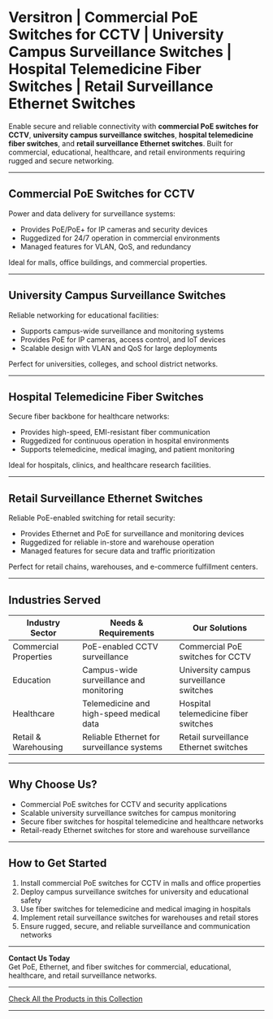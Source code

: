 # Versitron | Commercial PoE Switches for CCTV | University Campus Surveillance Switches | Hospital Telemedicine Fiber Switches | Retail Surveillance Ethernet Switches

Enable secure and reliable connectivity with **commercial PoE switches for CCTV**, **university campus surveillance switches**, **hospital telemedicine fiber switches**, and **retail surveillance Ethernet switches**. Built for commercial, educational, healthcare, and retail environments requiring rugged and secure networking.

---

## Commercial PoE Switches for CCTV

Power and data delivery for surveillance systems:

- Provides PoE/PoE+ for IP cameras and security devices  
- Ruggedized for 24/7 operation in commercial environments  
- Managed features for VLAN, QoS, and redundancy  

Ideal for malls, office buildings, and commercial properties.

---

## University Campus Surveillance Switches

Reliable networking for educational facilities:

- Supports campus-wide surveillance and monitoring systems  
- Provides PoE for IP cameras, access control, and IoT devices  
- Scalable design with VLAN and QoS for large deployments  

Perfect for universities, colleges, and school district networks.

---

## Hospital Telemedicine Fiber Switches

Secure fiber backbone for healthcare networks:

- Provides high-speed, EMI-resistant fiber communication  
- Ruggedized for continuous operation in hospital environments  
- Supports telemedicine, medical imaging, and patient monitoring  

Ideal for hospitals, clinics, and healthcare research facilities.

---

## Retail Surveillance Ethernet Switches

Reliable PoE-enabled switching for retail security:

- Provides Ethernet and PoE for surveillance and monitoring devices  
- Ruggedized for reliable in-store and warehouse operation  
- Managed features for secure data and traffic prioritization  

Perfect for retail chains, warehouses, and e-commerce fulfillment centers.

---

## Industries Served

| Industry Sector             | Needs & Requirements                           | Our Solutions                               |
|-----------------------------|-----------------------------------------------|--------------------------------------------|
| Commercial Properties       | PoE-enabled CCTV surveillance                 | Commercial PoE switches for CCTV            |
| Education                   | Campus-wide surveillance and monitoring       | University campus surveillance switches     |
| Healthcare                  | Telemedicine and high-speed medical data      | Hospital telemedicine fiber switches        |
| Retail & Warehousing        | Reliable Ethernet for surveillance systems    | Retail surveillance Ethernet switches       |

---

## Why Choose Us?

- Commercial PoE switches for CCTV and security applications  
- Scalable university surveillance switches for campus monitoring  
- Secure fiber switches for hospital telemedicine and healthcare networks  
- Retail-ready Ethernet switches for store and warehouse surveillance  

---

## How to Get Started

1. Install commercial PoE switches for CCTV in malls and office properties  
2. Deploy campus surveillance switches for university and educational safety  
3. Use fiber switches for telemedicine and medical imaging in hospitals  
4. Implement retail surveillance switches for warehouses and retail stores  
5. Ensure rugged, secure, and reliable surveillance and communication networks  

---

**Contact Us Today**  
Get PoE, Ethernet, and fiber switches for commercial, educational, healthcare, and retail surveillance networks.

---

[Check All the Products in this Collection](https://www.versitron.com/collections/fiber-optic-network-switches)

---
